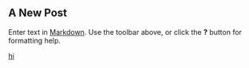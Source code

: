 ## A New Post

Enter text in [Markdown](http://daringfireball.net/projects/markdown/). Use the toolbar above, or click the **?** button for formatting help.

[hi](http://www.health.be)
